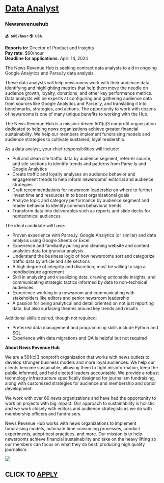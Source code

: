 # [Data Analyst](https://www.remotewlb.com/apply/data-analyst-79400)  
### Newsrevenuehub  
#### `💰 $60/hour` `🌎 USA`  

**Reports to:** Director of Product and Insights  
 **Pay rate:** $60/hour  
 **Deadline for applications:** April 14, 2024

The News Revenue Hub is seeking contract data analysts to aid in ongoing Google Analytics and Parse.ly data analysis.

These data analysts will help newsrooms work with their audience data, identifying and highlighting metrics that help them move the needle on audience growth, loyalty, donations, and other key performance metrics. Data analysts will be experts at configuring and gathering audience data from sources like Google Analytics and Parse.ly, and translating it into benchmarks, strategies, and actions. The opportunity to work with dozens of newsrooms is one of many unique benefits to working with the Hub.

The News Revenue Hub is a mission-driven 501(c)3 nonprofit organization dedicated to helping news organizations achieve greater financial sustainability. We help our members implement fundraising models and audience strategies to cultivate sustained, loyal readership.

As a data analyst, your chief responsibilities will include:

  * Pull and clean site traffic data by audience segment, referrer source, and site sections to identify trends and patterns from Parse.ly and Google Analytics
  * Create traffic and loyalty analyses on audience behavior and engagement trends to help inform newsrooms' editorial and audience strategies
  * Craft recommendations for newsroom leadership on where to further invest time and resources in to boost organizational goals
  * Analyze topic and category performance by audience segment and reader behavior to identify common behavioral trends
  * Transform data into deliverables such as reports and slide decks for nontechnical audiences

The ideal candidate will have:

  * Proven experience with Parse.ly, Google Analytics (or similar) and data analysis using Google Sheets or Excel
  * Experience and familiarity pulling and cleaning website and content analytics data for granular analysis 
  * Understand the business logic of how newsrooms sort and categorize traffic data by article and site sections 
  * A high degree of integrity and discretion; must be willing to sign a nondisclosure agreement
  * Skill in analyzing and visualizing data, drawing actionable insights, and communicating strategic tactics informed by data to non-technical audiences
  * Experience working in a newsroom and communicating with stakeholders like editors and senior newsroom leadership 
  * A passion for being analytical and detail oriented on not just reporting data, but also surfacing themes around key trends and results

Additional skills desired, though not required:

  * Preferred data management and programming skills include Python and SQL
  * Experience with data migrations and QA is helpful but not required

**About News Revenue Hub**

We are a 501(c)3 nonprofit organization that works with news outlets to develop stronger business models and more loyal audiences. We help our clients become sustainable, allowing them to fight misinformation, keep the public informed, and hold elected leaders accountable. We provide a robust technology infrastructure specifically designed for journalism fundraising, along with customized strategies for audience and membership and donor development.

We work with over 60 news organizations and have had the opportunity to work on projects with big impact. Our approach to sustainability is holistic and we work closely with editors and audience strategists as we do with membership officers and fundraisers.

News Revenue Hub works with news organizations to implement fundraising models, automate time consuming processes, conduct experiments, adopt best practices, and more. Our mission is to help newsrooms achieve financial sustainability and take on the heavy lifting so our members can focus on what they do best: producing high quality journalism.

![](https://remotive.com/job/track/1902030/blank.gif?source=public_api)  
## CLICK TO [APPLY](https://www.remotewlb.com/apply/data-analyst-79400)

